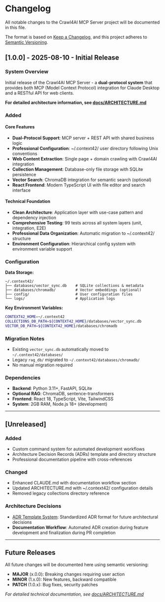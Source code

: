 # Changelog

All notable changes to the Crawl4AI MCP Server project will be documented in this file.

The format is based on [Keep a Changelog](https://keepachangelog.com/en/1.0.0/),
and this project adheres to [Semantic Versioning](https://semver.org/spec/v2.0.0.html).

## [1.0.0] - 2025-08-10 - Initial Release

### System Overview

Initial release of the Crawl4AI MCP Server - a **dual-protocol system** that provides both MCP (Model Context Protocol) integration for Claude Desktop and a RESTful API for web clients.

**For detailed architecture information, see [docs/ARCHITECTURE.md](docs/ARCHITECTURE.md)**

### Added

#### Core Features
- **Dual-Protocol Support**: MCP server + REST API with shared business logic
- **Professional Configuration**: ~/.context42/ user directory following Unix conventions  
- **Web Content Extraction**: Single page + domain crawling with Crawl4AI integration
- **Collection Management**: Database-only file storage with SQLite persistence
- **Vector Search**: ChromaDB integration for semantic search (optional)
- **React Frontend**: Modern TypeScript UI with file editor and search interface

#### Technical Foundation
- **Clean Architecture**: Application layer with use-case pattern and dependency injection
- **Comprehensive Testing**: 99 tests across all system layers (unit, integration, E2E)
- **Professional Data Organization**: Automatic migration to ~/.context42/ structure
- **Environment Configuration**: Hierarchical config system with environment variable support

### Configuration

**Data Storage:**
```text
~/.context42/
├── databases/vector_sync.db    # SQLite collections & metadata  
├── databases/chromadb/         # Vector embeddings (optional)
├── config/                     # User configuration files
└── logs/                       # Application logs
```

**Key Environment Variables:**
```bash
CONTEXT42_HOME=~/.context42
COLLECTIONS_DB_PATH=${CONTEXT42_HOME}/databases/vector_sync.db
VECTOR_DB_PATH=${CONTEXT42_HOME}/databases/chromadb
```

### Migration Notes

- Existing `vector_sync.db` automatically moved to `~/.context42/databases/`
- Legacy `rag_db/` migrated to `~/.context42/databases/chromadb/`
- No manual migration required

### Dependencies

- **Backend**: Python 3.11+, FastAPI, SQLite
- **Optional RAG**: ChromaDB, sentence-transformers  
- **Frontend**: React 18, TypeScript, Vite, TailwindCSS
- **System**: 2GB RAM, Node.js 18+ (development)

---

## [Unreleased]

### Added
- Custom command system for automated development workflows
- Architecture Decision Records (ADRs) template and directory structure
- Professional documentation pipeline with cross-references

### Changed  
- Enhanced CLAUDE.md with documentation workflow section
- Updated ARCHITECTURE.md with ~/.context42/ configuration details
- Removed legacy collections directory reference

### Architecture Decisions
- [ADR Template System](docs/adr/): Standardized ADR format for future architectural decisions
- **Documentation Workflow**: Automated ADR creation during feature development and finalization during PR completion

---

## Future Releases

All future changes will be documented here using semantic versioning:

- **MAJOR** (x.0.0): Breaking changes requiring user action
- **MINOR** (1.x.0): New features, backward compatible  
- **PATCH** (1.0.x): Bug fixes, security patches

*For detailed technical documentation, see [docs/ARCHITECTURE.md](docs/ARCHITECTURE.md)*